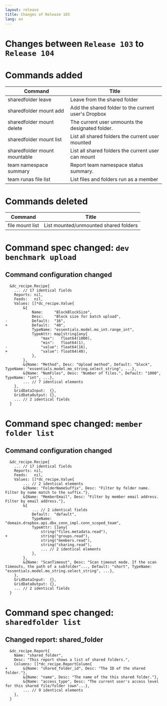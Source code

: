 ```yaml
---
layout: release
title: Changes of Release 103
lang: en
---
```


# Changes between `Release 103` to `Release 104`

# Commands added


| Command                      | Title                                               |
|------------------------------|-----------------------------------------------------|
| sharedfolder leave           | Leave from the shared folder                        |
| sharedfolder mount add       | Add the shared folder to the current user's Dropbox |
| sharedfolder mount delete    | The current user unmounts the designated folder.    |
| sharedfolder mount list      | List all shared folders the current user mounted    |
| sharedfolder mount mountable | List all shared folders the current user can mount  |
| team namespace summary       | Report team namespace status summary.               |
| team runas file list         | List files and folders run as a member              |



# Commands deleted


| Command         | Title                                 |
|-----------------|---------------------------------------|
| file mount list | List mounted/unmounted shared folders |



# Command spec changed: `dev benchmark upload`



## Command configuration changed


```
  &dc_recipe.Recipe{
  	... // 17 identical fields
  	Reports: nil,
  	Feeds:   nil,
  	Values: []*dc_recipe.Value{
  		&{
  			Name:     "BlockBlockSize",
  			Desc:     "Block size for batch upload",
- 			Default:  "16",
+ 			Default:  "40",
  			TypeName: "essentials.model.mo_int.range_int",
  			TypeAttr: map[string]any{
  				"max":   float64(1000),
  				"min":   float64(1),
- 				"value": float64(16),
+ 				"value": float64(40),
  			},
  		},
  		&{Name: "Method", Desc: "Upload method", Default: "block", TypeName: "essentials.model.mo_string.select_string", ...},
  		&{Name: "NumFiles", Desc: "Number of files.", Default: "1000", TypeName: "int", ...},
  		... // 7 identical elements
  	},
  	GridDataInput:  {},
  	GridDataOutput: {},
  	... // 2 identical fields
  }
```
# Command spec changed: `member folder list`



## Command configuration changed


```
  &dc_recipe.Recipe{
  	... // 17 identical fields
  	Reports: nil,
  	Feeds:   nil,
  	Values: []*dc_recipe.Value{
  		... // 2 identical elements
  		&{Name: "FolderNameSuffix", Desc: "Filter by folder name. Filter by name match to the suffix."},
  		&{Name: "MemberEmail", Desc: "Filter by member email address. Filter by email address."},
  		&{
  			... // 2 identical fields
  			Default:  "default",
  			TypeName: "domain.dropbox.api.dbx_conn_impl.conn_scoped_team",
  			TypeAttr: []any{
  				string("files.metadata.read"),
+ 				string("groups.read"),
  				string("members.read"),
  				string("sharing.read"),
  				... // 2 identical elements
  			},
  		},
  		&{Name: "ScanTimeout", Desc: "Scan timeout mode. If the scan timeouts, the path of a subfolder"..., Default: "short", TypeName: "essentials.model.mo_string.select_string", ...},
  	},
  	GridDataInput:  {},
  	GridDataOutput: {},
  	... // 2 identical fields
  }
```
# Command spec changed: `sharedfolder list`



## Changed report: shared_folder

```
  &dc_recipe.Report{
  	Name: "shared_folder",
  	Desc: "This report shows a list of shared folders.",
  	Columns: []*dc_recipe.ReportColumn{
+ 		&{Name: "shared_folder_id", Desc: "The ID of the shared folder."},
  		&{Name: "name", Desc: "The name of the this shared folder."},
  		&{Name: "access_type", Desc: "The current user's access level for this shared file/folder (own"...},
  		... // 9 identical elements
  	},
  }
```
